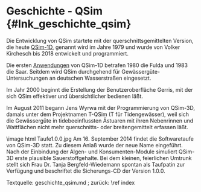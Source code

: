 Geschichte - QSim {#lnk_geschichte_qsim}
=================

Die Entwicklung von QSim startete mit der querschnittsgemittelten Version, die heute 
<a href="http://www.bafg.de/DE/08_Ref/U2/01_mikrobiologie/QSIM/qsim_node.html" target="_blank">QSim-1D</a>,
genannt wird im Jahre 1979 und wurde von Volker Kirchesch bis 2018 entwickelt und programmiert.

Die ersten
<a href="http://www.bafg.de/DE/08_Ref/U2/01_mikrobiologie/QSim_Praxis/qsim_praxis_node.html" target="_blank">Anwendungen</a>
von QSim-1D betrafen 1980 die Fulda und 1983 die Saar. Seitdem wird QSim 
durchgehend für Gewässergüte-Untersuchungen an deutschen Wasserstraßen 
eingesetzt.

Im Jahr 2000 beginnt die Erstellung der Benutzeroberfläche Gerris, mit der sich 
QSim effektiver und übersichtlicher bedienen läßt.

Im August 2011 begann Jens Wyrwa mit der Programmierung von QSim-3D,
damals unter dem Projektnamen T-QSim (T für Tidengewässer), weil sich die 
Gewässergüte in tidebeeinflussten Ästuaren mit ihren Nebenrinnen und Wattflächen
nicht mehr querschnitts- oder breitengemittelt erfassen läßt.

\image html Taufe1.0.0.jpg
Am 16. September 2014 findet die Softwaretaufe von QSim-3D statt. Zu diesem 
Anlaß wurde der neue Name eingeführt.
Nach der Einbindung der Algen- und Konsumenten-Module simuliert QSim-3D erste 
plausible Sauerstoffgehalte.
Bei dem kleinen, feierlichen Umtrunk stellt sich Frau Dr. Tanja 
Bergfeld-Wiedemann spontan als Taufpatin zur Verfügung und beschriftet die 
Sicherungs-CD der Version 1.0.0.

Textquelle: geschichte_qsim.md ; zurück: \ref index
 